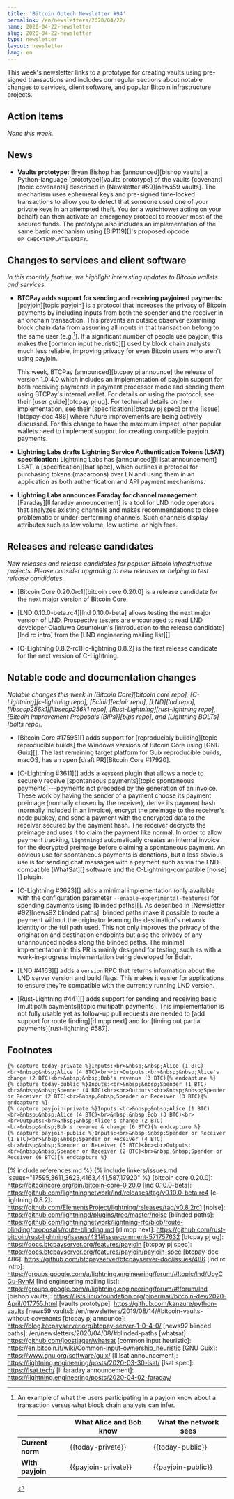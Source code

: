 ```yaml
---
title: 'Bitcoin Optech Newsletter #94'
permalink: /en/newsletters/2020/04/22/
name: 2020-04-22-newsletter
slug: 2020-04-22-newsletter
type: newsletter
layout: newsletter
lang: en
---
```

This week's newsletter links to a prototype for creating vaults using
pre-signed transactions and includes our regular sections about notable
changes to services, client software, and popular Bitcoin infrastructure
projects.

## Action items

*None this week.*

## News

- **Vaults prototype:** Bryan Bishop has [announced][bishop vaults] a
  Python-language [prototype][vaults prototype] of the vaults
  [covenant][topic covenants] described in [Newsletter #59][news59
  vaults].  The mechanism uses ephemeral keys and pre-signed time-locked
  transactions to allow you to detect that someone used one of your
  private keys in an attempted theft.  You (or a watchtower
  acting on your behalf) can then activate an emergency protocol
  to recover most of the secured funds.  The prototype also includes an
  implementation of the same basic mechanism using [BIP119][]'s proposed
  opcode `OP_CHECKTEMPLATEVERIFY`.

## Changes to services and client software

*In this monthly feature, we highlight interesting updates to Bitcoin
wallets and services.*

- **BTCPay adds support for sending and receiving payjoined payments:**
  [payjoin][topic payjoin] is a protocol that increases the privacy of Bitcoin
  payments by including inputs from both the spender and the receiver in
  an onchain transaction.  This prevents an outside observer examining
  block chain data from assuming all inputs in that transaction belong
  to the same user (e.g.[^payjoin-table]). If a significant number of people
  use payjoin, this makes the [common input heuristic][] used by block
  chain analysts much less reliable, improving privacy for even Bitcoin
  users who aren't using payjoin.

  This week, BTCPay [announced][btcpay pj announce] the release of
  version 1.0.4.0 which includes an implementation of payjoin support
  for both receiving payments in payment processor mode and sending
  them using BTCPay's internal wallet.  For details on using the
  protocol, see their [user guide][btcpay pj ug].  For technical
  details on their implementation, see their [specification][btcpay pj
  spec] or the [issue][btcpay-doc 486] where future improvements are
  being actively discussed.  For this change to have the maximum
  impact, other popular wallets need to implement support for creating
  compatible payjoin payments.

- **Lightning Labs drafts Lightning Service Authentication Tokens (LSAT) specification:**
  Lightning Labs has [announced][ll lsat announcement] LSAT, a
  [specification][lsat spec], which outlines a protocol for purchasing tokens
  (macaroons) over LN and using them in an application as both authentication
  and API payment mechanisms.

- **Lightning Labs announces Faraday for channel management:**
  [Faraday][ll faraday announcement] is a tool for LND node operators that
  analyzes existing channels and makes recommendations to close problematic or
  under-performing channels. Such channels display attributes such as low volume,
  low uptime, or high fees.

## Releases and release candidates

*New releases and release candidates for popular Bitcoin infrastructure
projects.  Please consider upgrading to new releases or helping to test
release candidates.*

- [Bitcoin Core 0.20.0rc1][bitcoin core 0.20.0] is a release candidate
  for the next major version of Bitcoin Core.

- [LND 0.10.0-beta.rc4][lnd 0.10.0-beta] allows testing the next major
  version of LND.  Prospective testers are encouraged to read LND
  developer Olaoluwa Osuntokun's [introduction to the release
  candidate][lnd rc intro] from the [LND engineering mailing list][].

- [C-Lightning 0.8.2-rc1][c-lightning 0.8.2] is the first release
  candidate for the next version of C-Lightning.

## Notable code and documentation changes

*Notable changes this week in [Bitcoin Core][bitcoin core repo],
[C-Lightning][c-lightning repo], [Eclair][eclair repo], [LND][lnd repo],
[libsecp256k1][libsecp256k1 repo], [Rust-Lightning][rust-lightning repo],
[Bitcoin Improvement Proposals (BIPs)][bips repo], and [Lightning
BOLTs][bolts repo].*

- [Bitcoin Core #17595][] adds support for [reproducibly building][topic
  reproducible builds] the Windows versions of Bitcoin Core using [GNU Guix][].
  The last remaining target platform for Guix reproducible
  builds, macOS, has an open [draft PR][Bitcoin Core #17920].

- [C-Lightning #3611][] adds a `keysend` plugin that allows a node to
  securely receive [spontaneous payments][topic spontaneous
  payments]---payments not preceded by the generation of an invoice.
  These work by having the sender of a payment choose its payment
  preimage (normally chosen by the receiver), derive its payment hash
  (normally included in an invoice), encrypt the preimage to the
  receiver's node pubkey, and send a payment with the encrypted data to
  the receiver secured by the payment hash.  The receiver decrypts the
  preimage and uses it to claim the payment like normal.  In order to
  allow payment tracking, `lightningd` automatically creates an internal
  invoice for the decrypted preimage before claiming a spontaneous
  payment.  An obvious use for spontaneous payments is donations, but a
  less obvious use is for sending chat messages with a payment such as
  via the LND-compatible [WhatSat][] software and the
  C-Lightning-compatible [noise][] plugin.

- [C-Lightning #3623][] adds a minimal implementation (only available
  with the configuration parameter `--enable-experimental-features`) for
  spending payments using [blinded paths][].  As described in
  [Newsletter #92][news92 blinded paths], blinded paths make it possible
  to route a payment without the originator learning the destination's
  network identity or the full path used.  This not only improves the
  privacy of the origination and destination endpoints but also the
  privacy of any unannounced nodes along the blinded paths.  The minimal
  implementation in this PR is mainly designed for testing, such as with
  a work-in-progress implementation being developed for Eclair.

- [LND #4163][] adds a `version` RPC that returns information about the
  LND server version and build flags.  This makes it easier for
  applications to ensure they're compatible with the currently running
  LND version.

- [Rust-Lightning #441][] adds support for sending and receiving basic
  [multipath payments][topic multipath payments].
  This implementation is not fully usable yet as
  follow-up pull requests are needed to [add support for route
  finding][rl mpp next] and for [timing out partial
  payments][rust-lightning #587].

## Footnotes

    {% capture today-private %}Inputs:<br>&nbsp;&nbsp;Alice (1 BTC)<br>&nbsp;&nbsp;Alice (4 BTC)<br><br>Outputs:<br>&nbsp;&nbsp;Alice's change (2 BTC)<br>&nbsp;&nbsp;Bob's revenue (3 BTC){% endcapture %}
    {% capture today-public %}Inputs:<br>&nbsp;&nbsp;Spender (1 BTC)<br>&nbsp;&nbsp;Spender (4 BTC)<br><br>Outputs:<br>&nbsp;&nbsp;Spender or Receiver (2 BTC)<br>&nbsp;&nbsp;Spender or Receiver (3 BTC){% endcapture %}
    {% capture payjoin-private %}Inputs:<br>&nbsp;&nbsp;Alice (1 BTC)<br>&nbsp;&nbsp;Alice (4 BTC)<br>&nbsp;&nbsp;Bob (3 BTC)<br><br>Outputs:<br>&nbsp;&nbsp;Alice's change (2 BTC)<br>&nbsp;&nbsp;Bob's revenue & change (6 BTC){% endcapture %}
    {% capture payjoin-public %}Inputs:<br>&nbsp;&nbsp;Spender or Receiver (1 BTC)<br>&nbsp;&nbsp;Spender or Receiver (4 BTC)<br>&nbsp;&nbsp;Spender or Receiver (3 BTC)<br><br>Outputs:<br>&nbsp;&nbsp;Spender or Receiver (2 BTC)<br>&nbsp;&nbsp;Spender or Receiver (6 BTC){% endcapture %}

[^payjoin-table]:
    An example of what the users participating in a payjoin know about
    a transaction versus what block chain analysts can infer.

    <div markdown="1" class="xoverflow">

    | | What Alice and Bob know | What the network sees |
    |-|-|-|
    | **Current norm** | {{today-private}} | {{today-public}} |
    | **With payjoin** | {{payjoin-private}} | {{payjoin-public}} |

    </div>

{% include references.md %}
{% include linkers/issues.md issues="17595,3611,3623,4163,441,587,17920" %}
[bitcoin core 0.20.0]: https://bitcoincore.org/bin/bitcoin-core-0.20.0
[lnd 0.10.0-beta]: https://github.com/lightningnetwork/lnd/releases/tag/v0.10.0-beta.rc4
[c-lightning 0.8.2]: https://github.com/ElementsProject/lightning/releases/tag/v0.8.2rc1
[noise]: https://github.com/lightningd/plugins/tree/master/noise
[blinded paths]: https://github.com/lightningnetwork/lightning-rfc/blob/route-blinding/proposals/route-blinding.md
[rl mpp next]: https://github.com/rust-bitcoin/rust-lightning/issues/431#issuecomment-571757632
[btcpay pj ug]: https://docs.btcpayserver.org/features/payjoin
[btcpay pj spec]: https://docs.btcpayserver.org/features/payjoin/payjoin-spec
[btcpay-doc 486]: https://github.com/btcpayserver/btcpayserver-doc/issues/486
[lnd rc intro]: https://groups.google.com/a/lightning.engineering/forum/#!topic/lnd/UoyCGu-RvnM
[lnd engineering mailing list]: https://groups.google.com/a/lightning.engineering/forum/#!forum/lnd
[bishop vaults]: https://lists.linuxfoundation.org/pipermail/bitcoin-dev/2020-April/017755.html
[vaults prototype]: https://github.com/kanzure/python-vaults
[news59 vaults]: /en/newsletters/2019/08/14/#bitcoin-vaults-without-covenants
[btcpay pj announce]: https://blog.btcpayserver.org/btcpay-server-1-0-4-0/
[news92 blinded paths]: /en/newsletters/2020/04/08/#blinded-paths
[whatsat]: https://github.com/joostjager/whatsat
[common input heuristic]: https://en.bitcoin.it/wiki/Common-input-ownership_heuristic
[GNU Guix]: https://www.gnu.org/software/guix/
[ll lsat announcement]: https://lightning.engineering/posts/2020-03-30-lsat/
[lsat spec]: https://lsat.tech/
[ll faraday announcement]: https://lightning.engineering/posts/2020-04-02-faraday/
